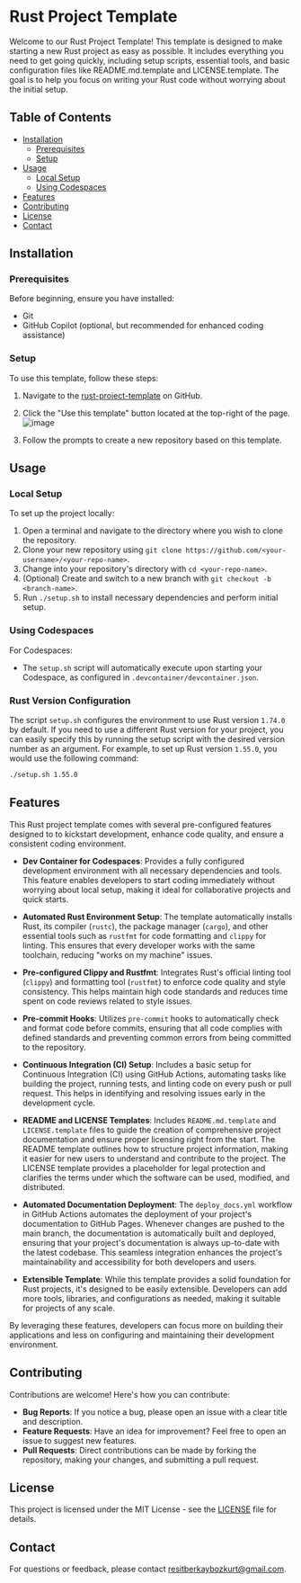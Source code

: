 # Rust Project Template

Welcome to our Rust Project Template! This template is designed to make starting a new Rust project as easy as possible. It includes everything you need to get going quickly, including setup scripts, essential tools, and basic configuration files like README.md.template and LICENSE.template. The goal is to help you focus on writing your Rust code without worrying about the initial setup.

## Table of Contents

- [Installation](#installation)
  - [Prerequisites](#prerequisites)
  - [Setup](#setup)
- [Usage](#usage)
  - [Local Setup](#local-setup)
  - [Using Codespaces](#using-codespaces)
- [Features](#features)
- [Contributing](#contributing)
- [License](#license)
- [Contact](#contact)

## Installation

### Prerequisites

Before beginning, ensure you have installed:

- Git
- GitHub Copilot (optional, but recommended for enhanced coding assistance)

### Setup

To use this template, follow these steps:

1. Navigate to the [rust-project-template](https://github.com/rbbozkurt/rust-project-template) on GitHub.
2. Click the "Use this template" button located at the top-right of the page.
   ![image](https://github.com/rbbozkurt/rust-project-template/assets/45459787/688f02f1-6c7d-456f-b4b1-865213a4bbc5)


3. Follow the prompts to create a new repository based on this template.

## Usage

### Local Setup

To set up the project locally:

1. Open a terminal and navigate to the directory where you wish to clone the repository.
2. Clone your new repository using `git clone https://github.com/<your-username>/<your-repo-name>`.
3. Change into your repository's directory with `cd <your-repo-name>`.
4. (Optional) Create and switch to a new branch with `git checkout -b <branch-name>`.
5. Run `./setup.sh` to install necessary dependencies and perform initial setup.

### Using Codespaces

For Codespaces:

- The `setup.sh` script will automatically execute upon starting your Codespace, as configured in `.devcontainer/devcontainer.json`.

### Rust Version Configuration

The script `setup.sh` configures the environment to use Rust version `1.74.0` by default. If you need to use a different Rust version for your project, you can easily specify this by running the setup script with the desired version number as an argument. For example, to set up Rust version `1.55.0`, you would use the following command:

```bash
./setup.sh 1.55.0
```

## Features

This Rust project template comes with several pre-configured features designed to to kickstart development, enhance code quality, and ensure a consistent coding environment.

- **Dev Container for Codespaces**: Provides a fully configured development environment with all necessary dependencies and tools. This feature enables developers to start coding immediately without worrying about local setup, making it ideal for collaborative projects and quick starts.

- **Automated Rust Environment Setup**: The template automatically installs Rust, its compiler (`rustc`), the package manager (`cargo`), and other essential tools such as `rustfmt` for code formatting and `clippy` for linting. This ensures that every developer works with the same toolchain, reducing "works on my machine" issues.

- **Pre-configured Clippy and Rustfmt**: Integrates Rust's official linting tool (`clippy`) and formatting tool (`rustfmt`) to enforce code quality and style consistency. This helps maintain high code standards and reduces time spent on code reviews related to style issues.

- **Pre-commit Hooks**: Utilizes `pre-commit` hooks to automatically check and format code before commits, ensuring that all code complies with defined standards and preventing common errors from being committed to the repository.

- **Continuous Integration (CI) Setup**: Includes a basic setup for Continuous Integration (CI) using GitHub Actions, automating tasks like building the project, running tests, and linting code on every push or pull request. This helps in identifying and resolving issues early in the development cycle.

- **README and LICENSE Templates**: Includes `README.md.template` and `LICENSE.template` files to guide the creation of comprehensive project documentation and ensure proper licensing right from the start. The README template outlines how to structure project information, making it easier for new users to understand and contribute to the project. The LICENSE template provides a placeholder for legal protection and clarifies the terms under which the software can be used, modified, and distributed.

- **Automated Documentation Deployment**: The `deploy_docs.yml` workflow in GitHub Actions automates the deployment of your project's documentation to GitHub Pages. Whenever changes are pushed to the main branch, the documentation is automatically built and deployed, ensuring that your project's documentation is always up-to-date with the latest codebase. This seamless integration enhances the project's maintainability and accessibility for both developers and users.

- **Extensible Template**: While this template provides a solid foundation for Rust projects, it's designed to be easily extensible. Developers can add more tools, libraries, and configurations as needed, making it suitable for projects of any scale.

By leveraging these features, developers can focus more on building their applications and less on configuring and maintaining their development environment.


## Contributing

Contributions are welcome! Here's how you can contribute:

- **Bug Reports**: If you notice a bug, please open an issue with a clear title and description.
- **Feature Requests**: Have an idea for improvement? Feel free to open an issue to suggest new features.
- **Pull Requests**: Direct contributions can be made by forking the repository, making your changes, and submitting a pull request.

## License

This project is licensed under the MIT License - see the [LICENSE](LICENSE) file for details.

## Contact

For questions or feedback, please contact [resitberkaybozkurt@gmail.com](mailto:resitberkaybozkurt@gmail.com).
